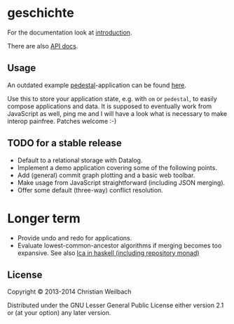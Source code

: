 # geschichte

For the documentation look at [introduction](http://ghubber.github.io/geschichte/).

There are also [API docs](http://ghubber.github.io/geschichte/doc/index.html).

## Usage

An outdated example [pedestal](http://pedestal.io)-application can be found
[here](http://github.com/ghubber/ped-geschichte).

Use this to store your application state, e.g. with `om` or `pedestal`, to
easily compose applications and data. It is supposed to eventually work
from JavaScript as well, ping me and I will have a look what is
necessary to make interop painfree. Patches welcome :-)

## TODO for a stable release

- Default to a relational storage with Datalog.
- Implement a demo application covering some of the following points.
- Add (general) commit graph plotting and a basic web toolbar.
- Make usage from JavaScript straightforward (including JSON merging).
- Offer some default (three-way) conflict resolution.

# Longer term

- Provide undo and redo for applications.
- Evaluate lowest-common-ancestor algorithms if merging becomes too expansive.
  See also [lca in haskell (including repository monad)](http://slideshare.net/ekmett/skewbinary-online-lowest-common-ancestor-search#btnNext)

## License

Copyright © 2013-2014 Christian Weilbach

Distributed under the GNU Lesser General Public License either version 2.1 or (at
your option) any later version.

